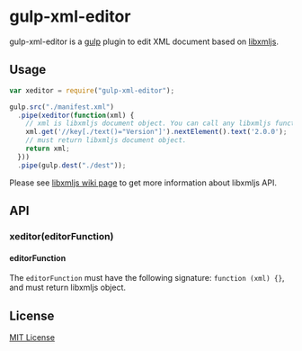 # gulp-xml-editor

gulp-xml-editor is a [gulp](https://github.com/wearefractal/gulp) plugin to edit XML document based on [libxmljs](https://github.com/polotek/libxmljs).

## Usage
```javascript
var xeditor = require("gulp-xml-editor");

gulp.src("./manifest.xml")
  .pipe(xeditor(function(xml) {
    // xml is libxmljs document object. You can call any libxmljs function.
    xml.get('//key[./text()="Version"]').nextElement().text('2.0.0');
    // must return libxmljs document object.
    return xml;
  }))
  .pipe(gulp.dest("./dest"));
```

Please see [libxmljs wiki page](https://github.com/polotek/libxmljs/wiki) to get more information about libxmljs API.

## API
### xeditor(editorFunction)
#### editorFunction
The `editorFunction` must have the following signature: `function (xml) {}`, and must return libxmljs object.

## License
[MIT License](http://en.wikipedia.org/wiki/MIT_License)